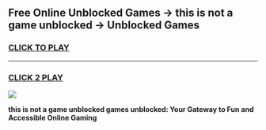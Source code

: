 
## Free Online Unblocked Games → this is not a game unblocked → Unblocked Games
<h3>
<a href="https://premium.freeplayer.one?title=this_is_not_a_game_unblocked&ref=21F">CLICK TO PLAY</a></h3>
<hr>

<h3>
<a href="https://premium.freeplayer.one?title=this_is_not_a_game_unblocked&ref=21F">CLICK 2 PLAY</a>
  
</h3>

<a href="https://premium.freeplayer.one?title=this_is_not_a_game_unblocked&ref=21F/"><img src="https://clearcache.store/games.png"></a>


**this is not a game unblocked games unblocked: Your Gateway to Fun and Accessible Online Gaming**
